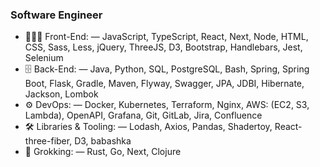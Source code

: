 ### Software Engineer ###

- 👨🏻‍💻 Front-End: — JavaScript, TypeScript, React, Next, Node, HTML, CSS, Sass, Less, jQuery, ThreeJS, D3, Bootstrap, Handlebars, Jest, Selenium
- 🗄️ Back-End: — Java, Python, SQL, PostgreSQL, Bash, Spring, Spring Boot, Flask, Gradle, Maven, Flyway, Swagger, JPA, JDBI, Hibernate, Jackson, Lombok
- ⚙️ DevOps: — Docker, Kubernetes, Terraform, Nginx, AWS: (EC2, S3, Lambda), OpenAPI, Grafana, Git, GitLab, Jira, Confluence
- 🛠️ Libraries & Tooling: — Lodash, Axios, Pandas, Shadertoy, React-three-fiber, D3, babashka
- 📖 Grokking: — Rust, Go, Next, Clojure
<!--
**derrek-gass/derrek-gass** is a ✨ _special_ ✨ repository because its `README.md` (this file) appears on your GitHub profile.

Here are some ideas to get you started:

- 🔭 I’m currently working on ...
- 🌱 Constantly growing my programming skills. In respect to proI’m currently learning ...
- 👯 I’m looking to collaborate on ...
- 🤔 I’m looking for help with ...
- 💬 Ask me about ...
- 📫 How to reach me: ...
- 😄 Pronouns: ...
- ⚡ Fun fact: ...
-->
